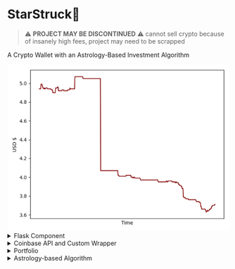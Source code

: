 # StarStruck🚀
> :warning: **PROJECT MAY BE DISCONTINUED** :warning: 
cannot sell crypto because of insanely high fees, project may need to be scrapped


A Crypto Wallet with an Astrology-Based Investment Algorithm 

<div align="center">
<img src='https://github.com/daminals/StarStruck/blob/master/static/graph/Portfolio.png'>
</div>

<details>
<summary>Flask Component</summary>
<br> <h4> Layout of the Application </h4> <br/>
<img src="#" /> <br/>
boring explanation boring explanation boring explanation

<br> <h4> JQuery Integration </h4> <br/>
boring explanation boring explanation boring explanation

<br> <h4> Easily Expandable Routes </h4> <br/>
boring explanation boring explanation boring explanation

</details>

<details>
<summary>Coinbase API and Custom Wrapper</summary>
<br> <h4> Buying and Selling </h4> <br/>
boring explanation boring explanation boring explanation

<br> <h4> Custom Wrapper </h4> <br/>
boring explanation boring explanation boring explanation

</details>

<details>
<summary> Portfolio </summary>
<br> <h4> Graphing from Firebase </h4> <br/>
Reading and setting data to and from Firebase Real Time Database and using said data in conjunction with Matplotlib to show current graphs of the Portfolio value over time and the individuals coin values over time
</details>

<details>
<summary> Astrology-based Algorithm </summary>
<br> <h4> Work in Progress </h4> <br/>

</details>
